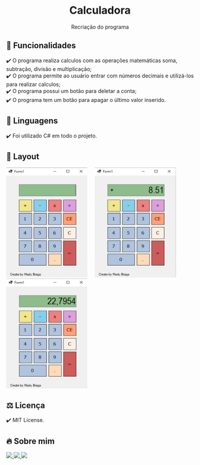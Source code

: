<h1 align="center"> Calculadora </h1>
<p align="center">Recriação do programa

## 🎯 Funcionalidades
✔️ O programa realiza calculos com as operações matemáticas soma, subtração, divisão e multiplicação; <br>
✔️ O programa permite ao usuário entrar com números decimais e utilizá-los para realizar calculos; <br>
✔️ O programa possui um botão para deletar a conta; <br>
✔️ O programa tem um botão para apagar o último valor inserido.

## 🚀 Linguagens
✔️ Foi utilizado C# em todo o projeto.

## 🎨 Layout
<p align="left">
      <img src="img 1.png" width="218" height="295"> &nbsp; &nbsp; 
      <img src="img 2.png" width="218" height="295"> &nbsp; &nbsp;  
      <img src="img 3.png" width="218" height="295"> &nbsp; &nbsp; 
      
## ⚖️ Licença
✔️ MIT License.

## 🔥 Sobre mim 
  <div>
  <p align="leftr">
  <a href = "https://mail.google.com/mail/u/1/#inbox"><img src="https://img.shields.io/badge/-Gmail-%23EA4335?style=for-the-badge&logo=gmail&logoColor=white" target="_blank">
  </a>
  <a href="https://www.linkedin.com/in/maria-eduarda-macedo-braga-4663bb208/e" target="_blank"><img src="https://img.shields.io/badge/-LinkedIn-%230077B5?style=for-the-badge&logo=linkedin&logoColor=white" target="_blank">
  </a> 
  <a href="https://www.instagram.com/_maria_2k03/?hl=pt-br" target="_blank"><img src="https://img.shields.io/badge/-Instagram-%23E4405F?style=for-the-badge&logo=instagram&logoColor=white" target="_blank">
  </a>
</div></p>
